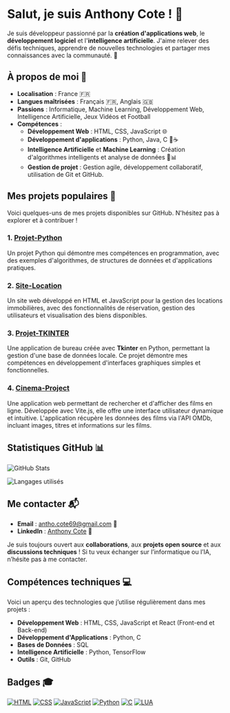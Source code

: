 # Salut, je suis Anthony Cote ! 👋

Je suis développeur passionné par la **création d'applications web**, le **développement logiciel** et l'**intelligence artificielle**. J'aime relever des défis techniques, apprendre de nouvelles technologies et partager mes connaissances avec la communauté. 🚀

## À propos de moi 📍

- **Localisation** : France 🇫🇷
- **Langues maîtrisées** : Français 🇫🇷, Anglais 🇬🇧
- **Passions** : Informatique, Machine Learning, Développement Web, Intelligence Artificielle, Jeux Vidéos et Football
- **Compétences** :
  - **Développement Web** : HTML, CSS, JavaScript 🌐
  - **Développement d'applications** : Python, Java, C 🐍☕
  - **Intelligence Artificielle** et **Machine Learning** : Création d'algorithmes intelligents et analyse de données 🤖📊
  - **Gestion de projet** : Gestion agile, développement collaboratif, utilisation de Git et GitHub.

## Mes projets populaires 🚀

Voici quelques-uns de mes projets disponibles sur GitHub. N'hésitez pas à explorer et à contribuer !

### 1. [**Projet-Python**](https://github.com/anthocote19/Projet-Python)
Un projet Python qui démontre mes compétences en programmation, avec des exemples d'algorithmes, de structures de données et d'applications pratiques.

### 2. [**Site-Location**](https://github.com/anthocote19/Site-Location)
Un site web développé en HTML et JavaScript pour la gestion des locations immobilières, avec des fonctionnalités de réservation, gestion des utilisateurs et visualisation des biens disponibles.

### 3. [**Projet-TKINTER**](https://github.com/anthocote19/Projet-TKINTER)
Une application de bureau créée avec **Tkinter** en Python, permettant la gestion d'une base de données locale. Ce projet démontre mes compétences en développement d'interfaces graphiques simples et fonctionnelles.

### 4. [**Cinema-Project**](https://github.com/anthocote19/Cinema-Project)
Une application web permettant de rechercher et d'afficher des films en ligne. Développée avec Vite.js, elle offre une interface utilisateur dynamique et intuitive. L'application récupère les données des films via l'API OMDb, incluant images, titres et informations sur les films.


## Statistiques GitHub 📊

![GitHub Stats](https://github-readme-stats.vercel.app/api?username=anthocote19)

![Langages utilisés](https://github-readme-stats.vercel.app/api/top-langs/?username=anthocote19&layout=compact)

## Me contacter 📬

- **Email** : [antho.cote69@gmail.com](mailto:antho.cote69@gmail.com) 📧
- **LinkedIn** : [Anthony Cote](https://www.linkedin.com/in/anthony-cote-25390433a/) 🔗

Je suis toujours ouvert aux **collaborations**, aux **projets open source** et aux **discussions techniques** ! Si tu veux échanger sur l’informatique ou l’IA, n’hésite pas à me contacter.

## Compétences techniques 💻

Voici un aperçu des technologies que j’utilise régulièrement dans mes projets :

- **Développement Web** : HTML, CSS, JavaScript et React (Front-end et Back-end)
- **Développement d'Applications** : Python, C
- **Bases de Données** : SQL
- **Intelligence Artificielle** : Python, TensorFlow
- **Outils** : Git, GitHub

## Badges 🎓

[![HTML](https://img.shields.io/badge/HTML-5-orange?style=flat-square&logo=html5&logoColor=white)](https://github.com/anthocote19)
[![CSS](https://img.shields.io/badge/CSS-3-blue?style=flat-square&logo=css3&logoColor=white)](https://github.com/anthocote19)
[![JavaScript](https://img.shields.io/badge/JavaScript-yellow?style=flat-square&logo=javascript&logoColor=white)](https://github.com/anthocote19)
[![Python](https://img.shields.io/badge/Python-blue?style=flat-square&logo=python&logoColor=white)](https://github.com/anthocote19)
[![C](https://img.shields.io/badge/C-black?style=flat-square&logo=c&logoColor=white)](https://github.com/anthocote19)
[![LUA](https://img.shields.io/badge/LUA-blue?style=flat-square&logo=LUA&logoColor=white)](https://github.com/anthocote19)
